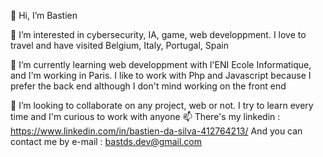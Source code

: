 👋 Hi, I’m Bastien


👀 I’m interested in cybersecurity, IA, game, web developpment.
I love to travel and have visited Belgium, Italy, Portugal, Spain


🌱 I’m currently learning web developpment with l'ENI Ecole Informatique, and I'm working in Paris.
I like to work with Php and Javascript because I prefer the back end although I don't mind working on the front end


💞️ I’m looking to collaborate on any project, web or not. I try to learn every time and I'm curious to work with anyone
📫 There's my linkedin : https://www.linkedin.com/in/bastien-da-silva-412764213/
    And you can contact me by e-mail : bastds.dev@gmail.com 

